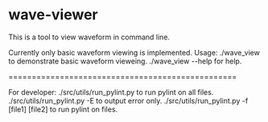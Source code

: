 # wave-viewer
This is a tool to view waveform in command line.

Currently only basic waveform viewing is implemented.
Usage:
./wave_view to demonstrate basic waveform vieweing.
./wave_view --help for help.

=================================================

For developer:
./src/utils/run_pylint.py to run pylint on all files.
./src/utils/run_pylint.py -E to output error only.
./src/utils/run_pylint.py -f [file1] [file2] to run pylint on files.
